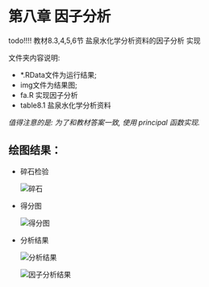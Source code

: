 # 第八章 因子分析
todo!!!!
教材8.3,4,5,6节 盐泉水化学分析资料的因子分析 实现 

文件夹内容说明:

* *.RData文件为运行结果;
* img文件为结果图;
* fa.R 实现因子分析
* table8.1 盐泉水化学分析资料

*值得注意的是: 为了和教材答案一致, 使用 principal 函数实现.*

## 绘图结果：
* 碎石检验
  
  ![碎石](img/scree8.1.png)

* 得分图
  
  ![得分图](img/scoresanbu851.png)

* 分析结果

  ![分析结果](img/faresult.png)

  ![因子分析结果](img/fafadefault.png)